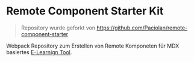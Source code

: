 # Remote Component Starter Kit

>Repository wurde geforkt von https://github.com/Paciolan/remote-component-starter

Webpack Repository zum Erstellen von Remote Komponeten für MDX basiertes [E-Learnign Tool](https://github.com/doldsimo/mdx-import-zipfile).

